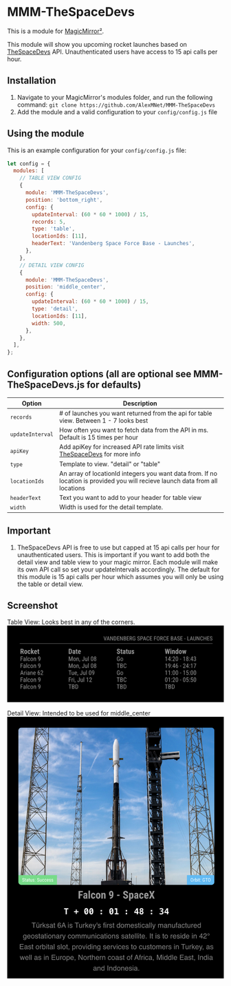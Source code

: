 # MMM-TheSpaceDevs

This is a module for [MagicMirror²](https://github.com/MagicMirrorOrg/MagicMirror/).

This module will show you upcoming rocket launches based on [TheSpaceDevs](https://thespacedevs.com/) API.
Unauthenticated users have access to 15 api calls per hour.

## Installation

1. Navigate to your MagicMirror's modules folder, and run the following command: `git clone https://github.com/AlexMNet/MMM-TheSpaceDevs`
2. Add the module and a valid configuration to your `config/config.js` file

## Using the module

This is an example configuration for your `config/config.js` file:

```js
let config = {
  modules: [
    // TABLE VIEW CONFIG
    {
      module: 'MMM-TheSpaceDevs',
      position: 'bottom_right',
      config: {
        updateInterval: (60 * 60 * 1000) / 15,
        records: 5,
        type: 'table',
        locationIds: [11],
        headerText: 'Vandenberg Space Force Base - Launches',
      },
    },
    // DETAIL VIEW CONFIG
    {
      module: 'MMM-TheSpaceDevs',
      position: 'middle_center',
      config: {
        updateInterval: (60 * 60 * 1000) / 15,
        type: 'detail',
        locationIds: [11],
        width: 500,
      },
    },
  ],
};
```

## Configuration options (all are optional see MMM-TheSpaceDevs.js for defaults)

| Option           | Description                                                                                                                                 |
| ---------------- | ------------------------------------------------------------------------------------------------------------------------------------------- |
| `records`        | # of launches you want returned from the api for table view. Between 1 - 7 looks best                                                       |
| `updateInterval` | How often you want to fetch data from the API in ms. Default is 15 times per hour                                                           |
| `apiKey`         | Add apiKey for increased API rate limits visit [TheSpaceDevs](https://ll.thespacedevs.com/docs/#/launch/launch_upcoming_list) for more info |
| `type`           | Template to view. "detail" or "table"                                                                                                       |
| `locationIds`    | An array of locationId integers you want data from. If no location is provided you will recieve launch data from all locations              |
| `headerText`     | Text you want to add to your header for table view                                                                                          |
| `width`          | Width is used for the detail template.                                                                                                      |

## Important

1. TheSpaceDevs API is free to use but capped at 15 api calls per hour for unauthenticated users. This is important if you want to add both the detail view and table view to your magic mirror. Each module will make its own API call so set your updateIntervals accordingly. The default for this module is 15 api calls per hour which assumes you will only be using the table or detail view.

## Screenshot

Table View: Looks best in any of the corners.
![alt text](https://github.com/AlexMNet/MMM-TheSpaceDevs/blob/main/table_view.png?raw=true)

Detail View: Intended to be used for middle_center
![alt text](https://github.com/AlexMNet/MMM-TheSpaceDevs/blob/main/detail_view.png?raw=true)
